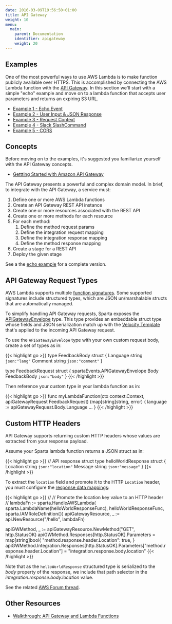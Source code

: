 ```yaml
---
date: 2016-03-09T19:56:50+01:00
title: API Gateway
weight: 10
menu:
  main:
    parent: Documentation
    identifier: apigateway
    weight: 20
---
```


## Examples

One of the most powerful ways to use AWS Lambda is to make function publicly available over HTTPS.  This is accomplished by connecting the AWS Lambda function with the [API Gateway](https://aws.amazon.com/api-gateway/).  In this section we'll start with a simple "echo" example and move on to a lambda function that accepts user parameters and returns an expiring S3 URL.

  * [Example 1 - Echo Event](/reference/apigateway/echo_event)
  * [Example 2 - User Input & JSON Response](/reference/apigateway/user_input)
  * [Example 3 - Request Context](/reference/apigateway/context)
  * [Example 4 - Slack SlashCommand](/reference/apigateway/slack)
  * [Example 5 - CORS](/reference/apigateway/cors)

## Concepts

Before moving on to the examples, it's suggested you familiarize yourself with the API Gateway concepts.

  * [Gettting Started with Amazon API Gateway](http://docs.aws.amazon.com/apigateway/latest/developerguide/getting-started-intro.html)

The API Gateway presents a powerful and complex domain model.  In brief, to integrate with the API Gateway, a service must:

  1. Define one or more AWS Lambda functions
  1. Create an API Gateway REST API instance
  1. Create one or more resources associated with the REST API
  1. Create one or more methods for each resource
  1. For each method:
      1. Define the method request params
      1. Define the integration request mapping
      1. Define the integration response mapping
      1. Define the method response mapping
  1. Create a stage for a REST API
  1. Deploy the given stage

See a the [echo example](/reference/apigateway/echo_event) for a complete version.

## API Gateway Request Types

AWS Lambda supports multiple [function signatures](https://docs.aws.amazon.com/lambda/latest/dg/go-programming-model-handler-types.html). Some supported signatures include structured types, which are JSON un/marshalable structs that are automatically managed.

To simplify handling API Gateway requests, Sparta exposes the [APIGatewayEnvelope](https://godoc.org/github.com/mweagle/Sparta/aws/events#APIGatewayEnvelope) type. This type provides an embeddable struct type whose fields and JSON serialization match up with the [Velocity Template](https://github.com/mweagle/Sparta/blob/master/resources/provision/apigateway/inputmapping_json.vtl) that's applied to the incoming API Gateway request.

To use the `APIGatewayEnvelope` type with your own custom request body, create a set of types as in:

{{< highlight go >}}
type FeedbackBody struct {
	Language string `json:"lang"`
	Comment  string `json:"comment"`
}

type FeedbackRequest struct {
	spartaEvents.APIGatewayEnvelope
	Body FeedbackBody `json:"body"`
}
{{< /highlight >}}

Then reference your custom type in your lambda function as in:

{{< highlight go >}}
func myLambdaFunction(ctx context.Context, apiGatewayRequest FeedbackRequest) (map[string]string, error) {
  language := apiGatewayRequest.Body.Language
  ...
}
{{< /highlight >}}

## Custom HTTP Headers

API Gateway supports returning custom HTTP headers whose values are extracted from your response payload.

Assume your Sparta lambda function returns a JSON struct as in:

{{< highlight go >}}
// API response struct
type helloWorldResponse struct {
  Location    string `json:"location"`
  Message     string `json:"message"`
}
{{< /highlight >}}

To extract the `location` field and promote it to the HTTP `Location` header, you must configure the [response data mappings](http://docs.aws.amazon.com/apigateway/latest/developerguide/request-response-data-mappings.html
):



{{< highlight go >}}
//
// Promote the location key value to an HTTP header
//
  lambdaFn := sparta.HandleAWSLambda(
    sparta.LambdaName(helloWorldResponseFunc),
    helloWorldResponseFunc,
    sparta.IAMRoleDefinition{})
	apiGatewayResource, _ := api.NewResource("/hello", lambdaFn)

apiGWMethod, _ := apiGatewayResource.NewMethod("GET", http.StatusOK)
apiGWMethod.Responses[http.StatusOK].Parameters = map[string]bool{
  "method.response.header.Location": true,
}
apiGWMethod.Integration.Responses[http.StatusOK].Parameters["method.response.header.Location"] =
  "integration.response.body.location"
{{< /highlight >}}

Note that as the `helloWorldResponse` structured type is serialized to the _body_ property of the response, we include that path selector in the _integration.response.body.location_ value.

See the related [AWS Forum thread](https://forums.aws.amazon.com/thread.jspa?threadID=199443).

## Other Resources
  * [Walkthrough: API Gateway and Lambda Functions](http://docs.aws.amazon.com/apigateway/latest/developerguide/getting-started.html)
